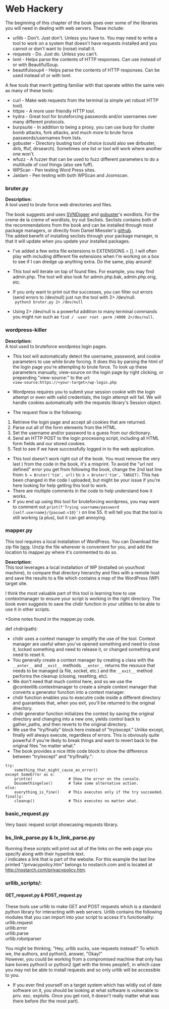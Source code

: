 # Web Hackery

The beginning of this chapter of the book goes over some of the libraries you will need in dealing with web servers. These include:  
* urllib - Don't. Just don't. Unless you have to. You may need to write a tool to work on a system that doesn't have requests installed and you cannot or don't want to (noise) install it.  
* requests - Do. Just do. Unless you can't.  
* lxml - Helps parse the contents of HTTP responses. Can use instead of or with BeautifulSoup.  
* beautifulsoup4 - Helps parse the contents of HTTP responses. Can be used instead of or with lxml.  
  
A few tools that merrit getting familiar with that operate within the same vein as many of these tools:  

* curl - Make web requests from the terminal (a simple yet robust HTTP tool).  
* httpie - A more user friendly HTTP tool.  
* hydra - Great tool for bruteforcing passwords and/or usernames over many different protocols.  
* burpsuite - In addition to being a proxy, you can use burp for cluster bomb attacks, fork attacks, and much more to brute force passwords/usernames from lists.
* gobuster - Directory busting tool of choice (could also see dirbuster, dirb, ffuf, dirsearch). Sometimes one list or tool will work where another one won't.  
* wfuzz - A fuzzer that can be used to fuzz different parameters to do a multitude of cool things (also see fuff).  
* WPScan - Pen testing Word Press sites.  
* Jaidam - Pen testing with both WPScan and Joomscan.  

### bruter.py

**Description:**  
A tool used to brute force web directories and files.  
  
The book suggests and uses [SVNDigger](https://www.invicti.com/blog/web-security/svn-digger-better-lists-for-forced-browsing/) and [gobuster](https://github.com/OJ/gobuster)'s wordlists. For the creme de la creme of wordlists, try out Seclists. Seclists contains both of the recommendations from the book and can be installed through most package managers, or directly from Daniel Miessler's [github](https://github.com/danielmiessler/SecLists).  
The added benefit of installing seclists through your package manager, is that it will update when you update your installed packages.  
  
* I've added a few extra file extensions in EXTENSIONS = []. I will often play with including different file extensions when I'm working on a box to see if I can dredge up anything extra. Do the same, play around!  
* This tool will iterate on top of found files. For example, you may find admin.php. The tool will also look for admin.php.bak, admin.php.orig, etc.  

* If you only want to print out the successes, you can filter out errors (send errors to /dev/null) just run the tool with 2> /dev/null.  
``` python3 bruter.py 2> /dev/null```  
* Using 2> /dev/null is a powerful addition to many terminal commands you might run such as ```find / -user root -perm /4000 2>/dev/null```.  

### wordpress-killer

**Description:**  
A tool used to bruteforce wordpress login pages.  
  
* This tool will automatically detect the username, password, and cookie parameters to use while brute forcing. It does this by parsing the html of the login page you're attempting to brute force. To look up these parameters manually, view-source on the login page by right clicking, or prepending "view-source:" to the url:  
```view-source:https://<your-target>/wp-login.php```  
* Wordpress requires you to submit your session cookie with the login attempt or even with valid credentials, the login attempt will fail. We will handle cookies automatically with the requests library's Session object.  
  
* The request flow is the following:  
1. Retrieve the login page and accept all cookies that are returned.  
2. Parse out all of the form elements from the HTML.  
3. Set the username and/or password to a guess from our dictionary.  
4. Send an HTTP POST to the login processing script, including all HTML form fields and our stored cookies.  
5. Test to see if we have successfully logged in to the web application.  

* This tool doesn't work right out of the book. You must remove the very last ) from the code in the book, it's a misprint. To avoid the "url not defined" error you get from following the book, change the 2nd last line from: ```b = Bruter('tim', url)``` to: ```b = Bruter('tim', TARGET)```. This has been changed in the code I uploaded, but might be your issue if you're here looking for help getting this tool to work.  
* There are multiple comments in the code to help understand how it works.  
* If you end up using this tool for bruteforcing wordpress, you may want to comment out ```print(f'Trying username/password {self.username}/{passwd:<10}')``` on line 55. It will tell you that the tool is still working (a plus), but it can get annoying.  

### mapper.py

This tool requires a local installation of WordPress. You can Download the zip file [here](https://wordpress.org/download/). Unzip the file wherever is convenient for you, and add the location to mapper.py where it's commented to do so.  

**Description:**  
This tool leverages a local installation of WP (installed on your/host machine), to compare that directory hierarchy and files with a remote host and save the results to a file which contains a map of the WordPress (WP) target site.  
  
I think the most valuable part of this tool is learning how to use contextmanager to ensure your script is working in the right directory. The book even suggests to save the chdir function in your utilities to be able to use it in other scripts.  

*Some notes found in the mapper.py code.  
  
def chdir(path):  
* chdir uses a context manager to simplify the use of the tool. Context manager are useful when you've opened something and need to close it, locked something and need to release it, or changed something and need to reset it.  
* You generally create a context manager by creating a class with the ```__enter__``` and ```__exit__``` methods. ```__enter__``` returns the resouce that needs to be managed (a file, socket, etc.) and the ```__exit__``` method performs the cleanup (closing, resetting, etc).  
* We don't need that much control here, and so we use the @contextlib.contextmanager to create a simple context manager that converts a generator function into a context manager.  
* chdir function enables you to executre code inside a different directory and guarantees that, when you exit, you'll be returned to the original directory.  
* chdir generator function initializes the context by saving the original directory and changing into a new one, yields control back to gather_paths, and then reverts to the original directory.  
* We use the "try/finally" block here instead of "try/except." Unlike except, finally will always execute, regardless of errors. This is obviously quite powerful if you're likely to break things and want to revert back to the original files "no matter what."  
* The book provides a nice little code block to show the difference between "try/except" and "try/finally.":  
```
try:
    something_that_might_cause_an_error()
except SomeError as e:
    print(e)                # Show the error on the console.
    Dosomethingelse()       # Take some alternative action.
else:
    everything_is_fine()    # This executes only if the try succeeded.
finally:
    cleanup()               # This executes no matter what.
```

### basic_request.py

Very basic request script showcasing requests library.  

### bs_link_parse.py & lx_link_parse.py

Running these scripts will print out all of the links on the web page you specify along with their hyperlink text.  
/<some info her> indicates a link that is part of the website. For this example the last line printed "/privacypolicy.htm" belongs to nostarch.com and is located at http://nostarch.com/privacypolicy.htm.  

### urllib_scripts/:

#### GET_request.py & POST_request.py

These tools use urllib to make GET and POST requests which is a standard python library for interacting with web servers. Urllib contains the following modules that you can import into your script to access it's functionality:  
urllib.request  
urllib.error  
urllib.parse  
urllib.robotparser  
  
You might be thinking, "Hey, urllib sucks, use requests instead!" To which we, the authors, and python3, answer, "Okay!"  
However, you could be working from a compromised machine that only has bare bones python3 or python2 (get with the times people!), in which case you may not be able to install requests and so only urllib will be accessible to you.  
  
* If you ever find yourself on a target system which has wildly out of date software on it, you should be looking at what software is vulnerable to priv. esc. exploits. Once you get root, it doesn't really matter what was there before (for the most part).  

